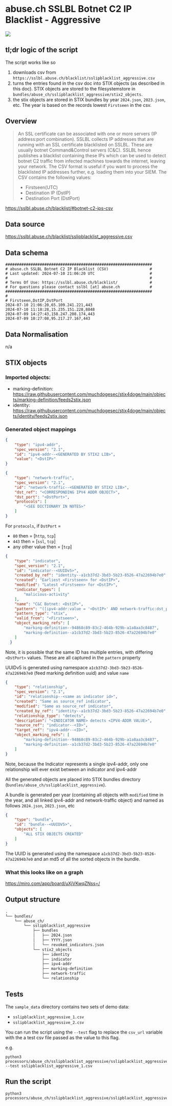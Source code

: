# abuse.ch SSLBL Botnet C2 IP Blacklist - Aggressive

![](processors/abuse_ch/sslipblacklist_aggressive/sslipblacklist_aggressive.png)

## tl;dr logic of the script

The script works like so

1. downloads csv from `https://sslbl.abuse.ch/blacklist/sslipblacklist_aggressive.csv`
2. turns the entries found in the csv doc into STIX objects (as described in this doc). STIX objects are stored to the filesystemstore in `bundles/abuse_ch/sslipblacklist_aggressive/stix2_objects`.
3. the stix objects are stored in STIX bundles by year `2024.json`, `2023.json`, etc. The year is based on the records lowest `Firstseen` in the csv.

## Overview

> An SSL certificate can be associated with one or more servers (IP address:port combination). SSLBL collects IP addresses that are running with an SSL certificate blacklisted on SSLBL. These are usually botnet Command&Control servers (C&C). SSLBL hence publishes a blacklist containing these IPs which can be used to detect botnet C2 traffic from infected machines towards the internet, leaving your network. The CSV format is useful if you want to process the blacklisted IP addresses further, e.g. loading them into your SIEM. The CSV contains the following values:
> * Firstseen(UTC)
> * Destination IP (DstIP)
> * Destination Port (DstPort)

https://sslbl.abuse.ch/blacklist/#botnet-c2-ips-csv

## Data source

https://sslbl.abuse.ch/blacklist/sslipblacklist_aggressive.csv

## Data schema

```
################################################################
# abuse.ch SSLBL Botnet C2 IP Blacklist (CSV)                  #
# Last updated: 2024-07-10 21:06:20 UTC                        #
#                                                              #
# Terms Of Use: https://sslbl.abuse.ch/blacklist/              #
# For questions please contact sslbl [at] abuse.ch             #
################################################################
#
# Firstseen,DstIP,DstPort
2024-07-10 21:06:20,65.109.241.221,443
2024-07-10 11:18:28,15.235.151.228,8848
2024-07-09 14:27:43,158.247.208.174,443
2024-07-09 10:27:08,95.217.27.167,443
```

## Data Normalisation

n/a

## STIX objects

### Imported objects:

* marking-definition: https://raw.githubusercontent.com/muchdogesec/stix4doge/main/objects/marking-definition/feeds2stix.json
* identity: https://raw.githubusercontent.com/muchdogesec/stix4doge/main/objects/identity/feeds2stix.json

### Generated object mappings

```json
{
	"type": "ipv4-addr",
	"spec_version": "2.1",
	"id": "ipv4-addr--<GENERATED BY STIX2 LIB>",
	"value": "<DstIP>"
}
```


```json
{
	"type": "network-traffic",
	"spec_version": "2.1",
	"id": "network-traffic--<GENERATED BY STIX2 LIB>",
	"dst_ref": "<CORRESPONDING IPV4 ADDR OBJECT>",
	"dst_port": "<DstPort>",
	"protocols": [
		"<SEE DICTIONARY IN NOTES>"
	]
}
```

For `protocols`, if `DstPort` =

* `80` then = [`http`, `tcp`]
* `443` then = [`ssl`, `tcp`]
* any other value then = [`tcp`]

```json
{
    "type": "indicator",
    "spec_version": "2.1",
    "id": "indicator--<UUIDv5>",
    "created_by_ref": "identity--a1cb37d2-3bd3-5b23-8526-47a22694b7e0",
    "created": "Earliest <Firstseen> for <DstIP>",
    "modified": "Latest <Firstseen> for <DstIP>",
    "indicator_types": [
    	"malicious-activity"
    ],
    "name": "C&C Botnet: <DstIP>",
    "pattern": "([ipv4-addr:value = '<DstIP>' AND network-traffic:dst_port = '<DstPort>'] OR [ipv4-addr:value = '<DstIP>' AND network-traffic:dst_port = '<DstPort>'])",
    "pattern_type": "stix",
    "valid_from": "<Firstseen>",
    "object_marking_refs": [
        "marking-definition--94868c89-83c2-464b-929b-a1a8aa3c8487",
        "marking-definition--a1cb37d2-3bd3-5b23-8526-47a22694b7e0"
    ]
  }
```

Note, it is possible that the same ID has multiple entries, with differing `<DstPort>` values. These are all captured in the `pattern` property

UUIDv5 is generated using namespace `a1cb37d2-3bd3-5b23-8526-47a22694b7e0` (feed marking definition uuid) and value `name`

```json
{
	"type": "relationship",
	"spec_version": "2.1",
	"id": "relationship--<same as indicator id>",
    "created": "Same as source_ref indicator",
    "modified": "Same as source_ref indicator",
    "created_by_ref": "identity--a1cb37d2-3bd3-5b23-8526-47a22694b7e0",
    "relationship_type": "detects",
    "description": "<INDICATOR NAME> detects <IPV4-ADDR VALUE>",
    "source_ref": "indicator--<ID>",
    "target_ref": "ipv4-addr--<ID>",
    "object_marking_refs": [
        "marking-definition--94868c89-83c2-464b-929b-a1a8aa3c8487",
        "marking-definition--a1cb37d2-3bd3-5b23-8526-47a22694b7e0"
    ]
}
```

Note, because the Indicator represents a single ipv4-addr, only one relationship will ever exist between an indicator and ipv4-addr

All the generated objects are placed into STIX bundles directory (`bundles/abuse_ch/sslipblacklist_aggressive`).

A bundle is generated per year (containing all objects with `modified` time in the year, and all linked ipv4-addr and network-traffic object) and named as follows `2024.json`, `2023.json`, etc

```json
{
    "type": "bundle",
    "id": "bundle--<UUIDV5>",
    "objects": [
        "ALL STIX OBJECTS CREATED"
    ]
}
```

The UUID is generated using the namespace `a1cb37d2-3bd3-5b23-8526-47a22694b7e0` and an md5 of all the sorted objects in the bundle.

### What this looks like on a graph

https://miro.com/app/board/uXjVKwqZNss=/

## Output structure

```txt
.
└── bundles/
    └── abuse_ch/
        └── sslipblacklist_aggressive
            ├── bundles
            │   ├── 2024.json
            │   ├── YYYY.json
            │   └── revoked_indicators.json   
            └── stix2_objects
                ├── identity
                ├── indicator
                ├── ipv4-addr
                ├── marking-definition
                ├── network-traffic
                └── relationship
```

## Tests

The `sample_data` directory contains two sets of demo data:

* `sslipblacklist_aggressive_1.csv`
* `sslipblacklist_aggressive_2.csv`

You can run the script using the `--test` flag to replace the `csv_url` variable with the a test csv file passed as the value to this flag.

e.g. 

```shell
python3 processors/abuse_ch/sslipblacklist_aggressive/sslipblacklist_aggressive.py --test sslipblacklist_aggressive_1.csv
```

## Run the script

```shell
python3 processors/abuse_ch/sslipblacklist_aggressive/sslipblacklist_aggressive.py
```